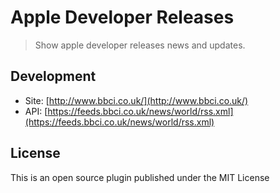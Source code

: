 # Apple Developer Releases

> Show apple developer releases news and updates.

## Development

* Site: [http://www.bbci.co.uk/](http://www.bbci.co.uk/)
* API: [https://feeds.bbci.co.uk/news/world/rss.xml](https://feeds.bbci.co.uk/news/world/rss.xml)

## License

This is an open source plugin published under the MIT License